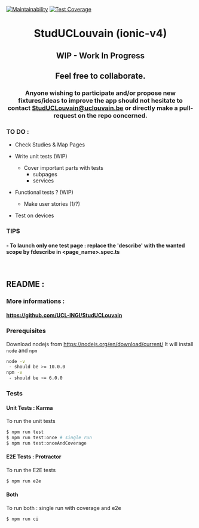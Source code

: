 [![Maintainability](https://api.codeclimate.com/v1/badges/b3a272ba9c2f4de6ed09/maintainability)](https://codeclimate.com/github/BenJneB/StudUCLouvain_ionic-v4/maintainability)
[![Test Coverage](https://api.codeclimate.com/v1/badges/b3a272ba9c2f4de6ed09/test_coverage)](https://codeclimate.com/github/BenJneB/StudUCLouvain_ionic-v4/test_coverage)

<div align="center">
  
# StudUCLouvain (ionic-v4)

## WIP - Work In Progress
## Feel free to collaborate.

### Anyone wishing to participate and/or propose new fixtures/ideas to improve the app should not hesitate to contact StudUCLouvain@uclouvain.be or directly make a pull-request on the repo concerned.
</div>

### TO DO :

- Check Studies & Map Pages

- Write unit tests (WIP)

  * Cover important parts with tests
     - subpages
     - services

- Functional tests ? (WIP)

  * Make user stories (1/?)

- Test on devices
       
### TIPS
#### - To launch only one test page : replace the 'describe' with the wanted scope by fdescribe in <page_name>.spec.ts

&nbsp;
       
## README :

### More informations :

#### https://github.com/UCL-INGI/StudUCLouvain


### Prerequisites
Download nodejs from https://nodejs.org/en/download/current/ It will install `node` and `npm`
```bash
node -v
 - should be >= 10.0.0
npm -v
 - should be >= 6.0.0
```

       
### Tests

#### Unit Tests : Karma
To run the unit tests
```bash
$ npm run test
$ npm run test:once # single run
$ npm run test:onceAndCoverage
```
       
#### E2E Tests : Protractor
To run the E2E tests
```bash
$ npm run e2e
```

       
#### Both
To run both : single run with coverage and e2e
```bash
$ npm run ci
```
